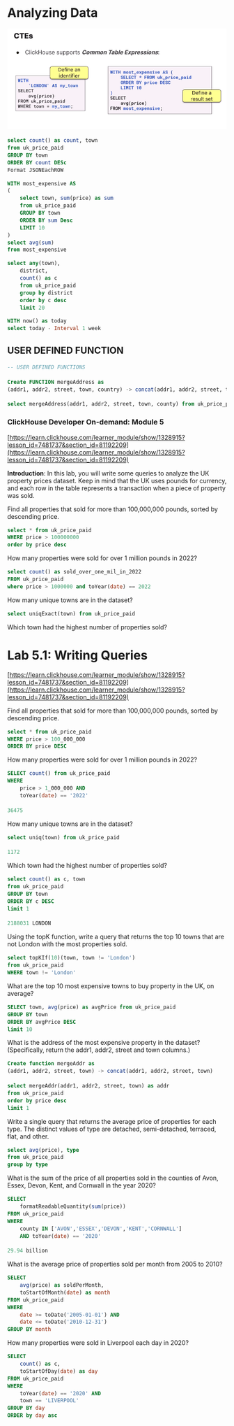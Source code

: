 # Analyzing Data
![Common Table Expression](./CTE.PNG)

```sql
select count() as count, town
from uk_price_paid
GROUP BY town
ORDER BY count DESc
Format JSONEachROW

```

```sql
WITH most_expensive AS
(
    select town, sum(price) as sum
    from uk_price_paid
    GROUP BY town
    ORDER BY sum Desc 
    LIMIT 10
)
select avg(sum)
from most_expensive
```

```sql
select any(town),
    district,
    count() as c
    from uk_price_paid
    group by district
    order by c desc
    limit 20
```

```sql
WITH now() as today
select today - Interval 1 week
```

## USER DEFINED FUNCTION
```sql
-- USER DEFINED FUNCTIONS

Create FUNCTION mergeAddress as 
(addr1, addr2, street, town, country) -> concat(addr1, addr2, street, town, country)

select mergeAddress(addr1, addr2, street, town, county) from uk_price_paid
```

### ClickHouse Developer On-demand: Module 5
[https://learn.clickhouse.com/learner_module/show/1328915?lesson_id=7481737&section_id=81192209](https://learn.clickhouse.com/learner_module/show/1328915?lesson_id=7481737&section_id=81192209)

**Introduction**:  In this lab, you will write some queries to analyze the UK property prices dataset. Keep in mind that the UK uses pounds for currency, and each row in the table represents a transaction when a piece of property was sold.


Find all properties that sold for more than 100,000,000 pounds, sorted by descending price.

```sql
select * from uk_price_paid
WHERE price > 100000000
order by price desc
```

How many properties were sold for over 1 million pounds in 2022?

```sql
select count() as sold_over_one_mil_in_2022
FROM uk_price_paid
where price > 1000000 and toYear(date) == 2022
```

How many unique towns are in the dataset?

```sql
select uniqExact(town) from uk_price_paid
```

Which town had the highest number of properties sold?

# Lab 5.1: Writing Queries
[https://learn.clickhouse.com/learner_module/show/1328915?lesson_id=7481737&section_id=81192209](https://learn.clickhouse.com/learner_module/show/1328915?lesson_id=7481737&section_id=81192209)


Find all properties that sold for more than 100,000,000 pounds, sorted by descending price.

```sql
select * from uk_price_paid
WHERE price > 100_000_000
ORDER BY price DESC
```

How many properties were sold for over 1 million pounds in 2022?

```sql
SELECT count() from uk_price_paid
WHERE 
    price > 1_000_000 AND
    toYear(date) == '2022'

36475
```

How many unique towns are in the dataset?

```sql
select uniq(town) from uk_price_paid

1172
```

Which town had the highest number of properties sold?

```sql
select count() as c, town
from uk_price_paid
GROUP BY town
ORDER BY c DESC
limit 1

2188031 LONDON
```

Using the topK function, write a query that returns the top 10 towns that are not London with the most properties sold.

```sql
select topKIf(10)(town, town != 'London')
from uk_price_paid
WHERE town != 'London'
```

What are the top 10 most expensive towns to buy property in the UK, on average?

```sql
SELECT town, avg(price) as avgPrice from uk_price_paid
GROUP BY town
ORDER BY avgPrice DESC
limit 10
```

What is the address of the most expensive property in the dataset? (Specifically, return the addr1, addr2, street and town columns.)

```sql
Create function mergeAddr as 
(addr1, addr2, street, town) -> concat(addr1, addr2, street, town)

select mergeAddr(addr1, addr2, street, town) as addr
from uk_price_paid
order by price desc 
limit 1
```

Write a single query that returns the average price of properties for each type. The distinct values of type are detached, semi-detached, terraced, flat, and other.

```sql
select avg(price), type
from uk_price_paid
group by type
```

What is the sum of the price of all properties sold in the counties of Avon, Essex, Devon, Kent, and Cornwall in the year 2020?

```sql
SELECT
    formatReadableQuantity(sum(price))
FROM uk_price_paid
WHERE
    county IN ['AVON','ESSEX','DEVON','KENT','CORNWALL']
    AND toYear(date) == '2020'

29.94 billion
```

What is the average price of properties sold per month from 2005 to 2010?

```sql
SELECT 
    avg(price) as soldPerMonth,
    toStartOfMonth(date) as month
FROM uk_price_paid
WHERE 
    date >= toDate('2005-01-01') AND 
    date <= toDate('2010-12-31')
GROUP BY month 
```

How many properties were sold in Liverpool each day in 2020?
```sql
SELECT 
    count() as c,
    toStartOfDay(date) as day
FROM uk_price_paid
WHERE 
    toYear(date) == '2020' AND
    town == 'LIVERPOOL'
GROUP BY day 
ORDER by day asc
```